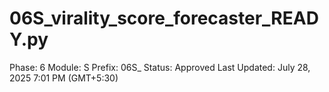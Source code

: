 # 06S_virality_score_forecaster_READY.py

Phase: 6
Module: S
Prefix: 06S_
Status: Approved
Last Updated: July 28, 2025 7:01 PM (GMT+5:30)
